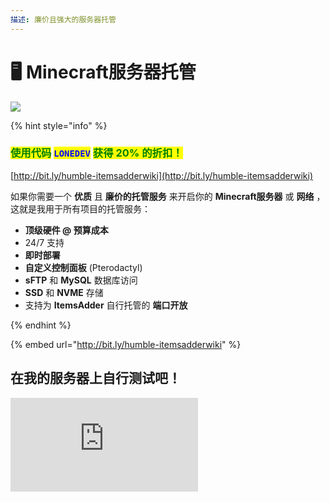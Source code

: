 ```yaml
---
描述: 廉价且强大的服务器托管
---
```


# 🖥 Minecraft服务器托管

![](../.gitbook/assets/MMICa0s.gif)

{% hint style="info" %}
### <mark style="color:green;">使用代码</mark> <mark style="color:blue;">`LONEDEV`</mark> <mark style="color:green;">获得 20% 的折扣！</mark>

[http://bit.ly/humble-itemsadderwiki](http://bit.ly/humble-itemsadderwiki)

如果你需要一个 **优质** 且 **廉价的托管服务** 来开启你的 **Minecraft服务器** 或 **网络** ，这就是我用于所有项目的托管服务：

* **顶级硬件 @ 预算成本**
* 24/7 支持
* **即时部署**
* **自定义控制面板** (Pterodactyl)
* **sFTP** 和 **MySQL** 数据库访问
* **SSD** 和 **NVME** 存储
* 支持为 **ItemsAdder** 自行托管的 **端口开放**

{% endhint %}

{% embed url="http://bit.ly/humble-itemsadderwiki" %}

## 在我的服务器上自行测试吧！

![](http://www.matteodev.it/spigot/test\_server\_banner.php)
